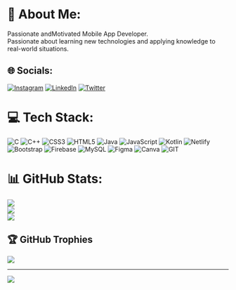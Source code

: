 # 💫 About Me:
Passionate andMotivated Mobile App Developer.<br>Passionate about learning new technologies and applying knowledge to real-world situations.


## 🌐 Socials:
[![Instagram](https://img.shields.io/badge/Instagram-%23E4405F.svg?logo=Instagram&logoColor=white)](https://instagram.com/sriram_srk_) [![LinkedIn](https://img.shields.io/badge/LinkedIn-%230077B5.svg?logo=linkedin&logoColor=white)](https://linkedin.com/in/sriramakrishnan-s) [![Twitter](https://img.shields.io/badge/Twitter-%231DA1F2.svg?logo=Twitter&logoColor=white)](https://twitter.com/sriram_srk_) 

# 💻 Tech Stack:
![C](https://img.shields.io/badge/c-%2300599C.svg?style=for-the-badge&logo=c&logoColor=white) ![C++](https://img.shields.io/badge/c++-%2300599C.svg?style=for-the-badge&logo=c%2B%2B&logoColor=white) ![CSS3](https://img.shields.io/badge/css3-%231572B6.svg?style=for-the-badge&logo=css3&logoColor=white) ![HTML5](https://img.shields.io/badge/html5-%23E34F26.svg?style=for-the-badge&logo=html5&logoColor=white) ![Java](https://img.shields.io/badge/java-%23ED8B00.svg?style=for-the-badge&logo=openjdk&logoColor=white) ![JavaScript](https://img.shields.io/badge/javascript-%23323330.svg?style=for-the-badge&logo=javascript&logoColor=%23F7DF1E) ![Kotlin](https://img.shields.io/badge/kotlin-%237F52FF.svg?style=for-the-badge&logo=kotlin&logoColor=white) ![Netlify](https://img.shields.io/badge/netlify-%23000000.svg?style=for-the-badge&logo=netlify&logoColor=#00C7B7) ![Bootstrap](https://img.shields.io/badge/bootstrap-%238511FA.svg?style=for-the-badge&logo=bootstrap&logoColor=white) ![Firebase](https://img.shields.io/badge/Firebase-039BE5?style=for-the-badge&logo=Firebase&logoColor=white) ![MySQL](https://img.shields.io/badge/mysql-%2300000f.svg?style=for-the-badge&logo=mysql&logoColor=white) ![Figma](https://img.shields.io/badge/figma-%23F24E1E.svg?style=for-the-badge&logo=figma&logoColor=white) ![Canva](https://img.shields.io/badge/Canva-%2300C4CC.svg?style=for-the-badge&logo=Canva&logoColor=white) ![GIT](https://img.shields.io/badge/Git-fc6d26?style=for-the-badge&logo=git&logoColor=white)
# 📊 GitHub Stats:
![](https://github-readme-stats.vercel.app/api?username=sriram005&theme=dark&hide_border=false&include_all_commits=false&count_private=false)<br/>
![](https://github-readme-streak-stats.herokuapp.com/?user=sriram005&theme=dark&hide_border=false)<br/>
![](https://github-readme-stats.vercel.app/api/top-langs/?username=sriram005&theme=dark&hide_border=false&include_all_commits=false&count_private=false&layout=compact)

## 🏆 GitHub Trophies
![](https://github-profile-trophy.vercel.app/?username=sriram005&theme=radical&no-frame=false&no-bg=true&margin-w=4)

---
[![](https://visitcount.itsvg.in/api?id=sriram005&icon=1&color=0)](https://visitcount.itsvg.in)

<!-- Proudly created with GPRM ( https://gprm.itsvg.in ) -->
